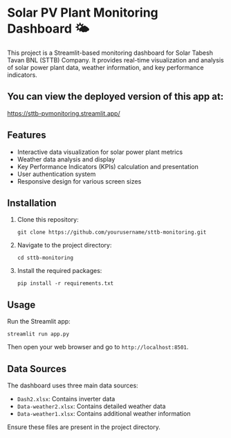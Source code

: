# Solar PV Plant Monitoring Dashboard 🌤️

This project is a Streamlit-based monitoring dashboard for Solar Tabesh Tavan BNL (STTB) Company. It provides real-time visualization and analysis of solar power plant data, weather information, and key performance indicators.

## You can view the deployed version of this app at:
https://sttb-pvmonitoring.streamlit.app/

## Features

- Interactive data visualization for solar power plant metrics
- Weather data analysis and display
- Key Performance Indicators (KPIs) calculation and presentation
- User authentication system
- Responsive design for various screen sizes

## Installation

1. Clone this repository:
   ```
   git clone https://github.com/yourusername/sttb-monitoring.git
   ```
2. Navigate to the project directory:
   ```
   cd sttb-monitoring
   ```
3. Install the required packages:
   ```
   pip install -r requirements.txt
   ```

## Usage

Run the Streamlit app:

```
streamlit run app.py
```

Then open your web browser and go to `http://localhost:8501`.

## Data Sources

The dashboard uses three main data sources:
- `Dash2.xlsx`: Contains inverter data
- `Data-weather2.xlsx`: Contains detailed weather data
- `Data-weather1.xlsx`: Contains additional weather information

Ensure these files are present in the project directory.

